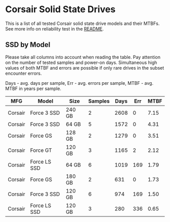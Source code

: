 Corsair Solid State Drives
==========================

This is a list of all tested Corsair solid state drive models and their MTBFs. See
more info on reliability test in the [README](https://github.com/bsdhw/SMART).

SSD by Model
------------

Please take all columns into account when reading the table. Pay attention on the
number of tested samples and power-on days. Simultaneous high values of both MTBF
and errors are possible if only rare drives in the subset encounter errors.

Days - avg. days per sample,
Err  - avg. errors per sample,
MTBF - avg. MTBF in years per sample.

| MFG       | Model              | Size   | Samples | Days  | Err   | MTBF |
|-----------|--------------------|--------|---------|-------|-------|------|
| Corsair   | Force 3 SSD        | 240 GB | 2       | 2608  | 0     | 7.15   |
| Corsair   | Force 3 SSD        | 64 GB  | 5       | 1572  | 0     | 4.31   |
| Corsair   | Force GS           | 128 GB | 2       | 1279  | 0     | 3.51   |
| Corsair   | Force GT           | 120 GB | 3       | 1165  | 2     | 2.12   |
| Corsair   | Force LS SSD       | 64 GB  | 6       | 1019  | 169   | 1.79   |
| Corsair   | Force GS           | 180 GB | 2       | 631   | 0     | 1.73   |
| Corsair   | Force 3 SSD        | 120 GB | 6       | 974   | 169   | 1.50   |
| Corsair   | Force LS SSD       | 120 GB | 3       | 280   | 336   | 0.65   |
